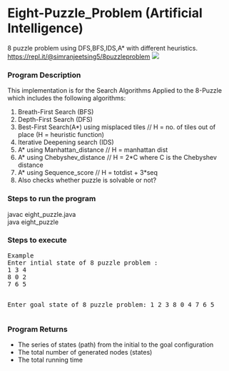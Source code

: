 # Eight-Puzzle_Problem (Artificial Intelligence)
 8 puzzle problem using DFS,BFS,IDS,A* with different heuristics.
 https://repl.it/@simranjeetsing5/8puzzleproblem
 <img src="https://media.geeksforgeeks.org/wp-content/uploads/puzzle8init.jpg"/>
<h3> Program Description </h3>
This implementation is for the Search Algorithms Applied to the 8-Puzzle which
includes the following algorithms:
<ol>
 <li>
  Breath-First Search (BFS) </li>
 <li>
  Depth-First Search (DFS) </li>
 <li>
  Best-First Search(A*) using misplaced tiles // H = no. of tiles out of place (H = heuristic function)</li>
<li>
Iterative Deepening search (IDS) </li>
<li>
 A* using Manhattan_distance // H = manhattan dist </li>
<li> A* using Chebyshev_distance // H = 2*C where C is the Chebyshev distance</li>
<li> A* using Sequence_score // H = totdist + 3*seq </li>
<li> Also checks whether puzzle is solvable or not? </li>
</ol>

<h3> Steps to run the program </h3>

javac eight_puzzle.java <br />
java eight_puzzle

<h3> Steps to execute </h3>
<pre>
Example
Enter intial state of 8 puzzle problem :
1 3 4 
8 0 2 
7 6 5

Enter goal state of 8 puzzle problem:
1 2 3
8 0 4 
7 6 5
</pre>
<h3> Program Returns</h1>
<ul>
 <li>
  The series of states (path) from the initial to the goal configuration </li>
 <li>
  The total number of generated nodes (states)</li>
 <li> The total running time </li>
 </ul>

